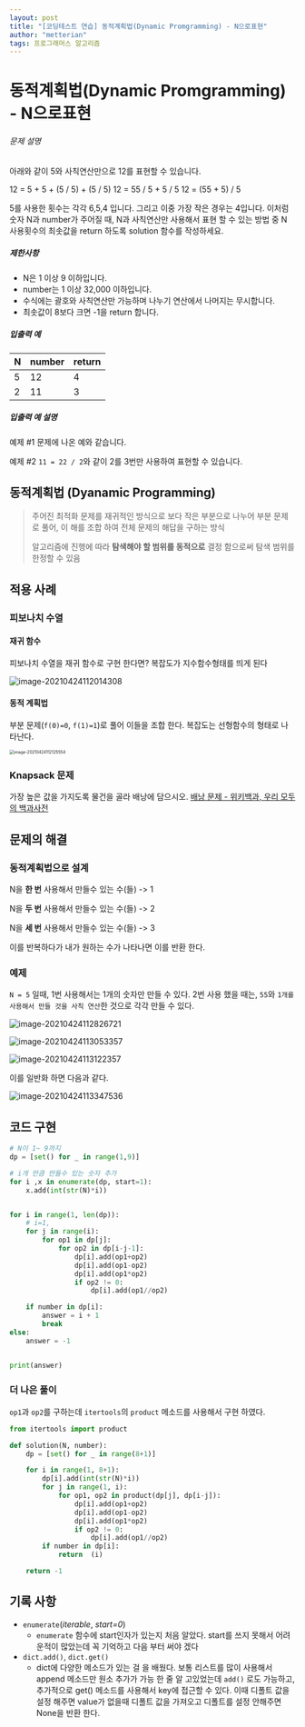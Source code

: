 ```yaml
---
layout: post
title: "[코딩테스트 연습] 동적계획법(Dynamic Promgramming) - N으로표현"
author: "metterian"
tags: 프로그래머스 알고리즘
---
```

# 동적계획법(Dynamic Promgramming) - N으로표현

###### 문제 설명

아래와 같이 5와 사칙연산만으로 12를 표현할 수 있습니다.

12 = 5 + 5 + (5 / 5) + (5 / 5)
12 = 55 / 5 + 5 / 5
12 = (55 + 5) / 5

5를 사용한 횟수는 각각 6,5,4 입니다. 그리고 이중 가장 작은 경우는 4입니다.
이처럼 숫자 N과 number가 주어질 때, N과 사칙연산만 사용해서 표현 할 수 있는 방법 중 N 사용횟수의 최솟값을 return 하도록 solution 함수를 작성하세요.

##### 제한사항

- N은 1 이상 9 이하입니다.
- number는 1 이상 32,000 이하입니다.
- 수식에는 괄호와 사칙연산만 가능하며 나누기 연산에서 나머지는 무시합니다.
- 최솟값이 8보다 크면 -1을 return 합니다.

##### 입출력 예

| N    | number | return |
| ---- | ------ | ------ |
| 5    | 12     | 4      |
| 2    | 11     | 3      |

##### 입출력 예 설명

예제 #1
문제에 나온 예와 같습니다.

예제 #2
`11 = 22 / 2`와 같이 2를 3번만 사용하여 표현할 수 있습니다.





## 동적계획법 (Dyanamic Programming)

> 주어진 최적화 문제를 재귀적인 방식으로 보다 작은 부분으로 나누어 부분 문제로 풀어, 이 해를 조합 하여 전체 문제의 해답을 구하는 방식
>
> 알고리즘에 진행에 따라 **탐색해야 할 범위를 동적으로** 결정 함으로써 탐색 범위를 한정할 수 있음



## 적용 사례

### 피보나치 수열

#### 재귀 함수

피보나치 수열을 재귀 함수로 구현 한다면? 복잡도가 지수함수형태를 띄게 된다

![image-20210424112014308](https://tva1.sinaimg.cn/large/008i3skNgy1gpumbmkb6aj30pm09w40a.jpg)

#### 동적 계획법

부분 문제(`f(0)=0`, `f(1)=1`)로 풀어 이들을 조합 한다. 복잡도는 선형함수의 형태로 나타난다.

<img src="https://tva1.sinaimg.cn/large/008i3skNgy1gpumcv1cbcj30jb0arq4s.jpg" alt="image-20210424112125554" style="zoom:50%;" />

### Knapsack 문제

가장 높은 값을 가지도록 물건을 골라 배낭에 담으시오. [배낭 문제 - 위키백과, 우리 모두의 백과사전](https://ko.wikipedia.org/wiki/%EB%B0%B0%EB%82%AD_%EB%AC%B8%EC%A0%9C)



## 문제의 해결

### 동적계획법으로 설계

N을 **한 번** 사용해서 만들수 있는 수(들) -> 1

N을 **두 번** 사용해서 만들수 있는 수(들) -> 2

N을 **세 번** 사용해서 만들수 있는 수(들) -> 3

이를 반복하다가 내가 원하는 수가 나타나면 이를 반환 한다.



### 예제

`N = 5` 일때,  1번 사용해서는 1개의 숫자만 만들 수 있다. 2번 사용 했을 때는, `55`와 `1개를 사용해서 만들 것을 사칙 연산`한 것으로 각각 만들 수 있다.

![image-20210424112826721](https://tva1.sinaimg.cn/large/008i3skNgy1gpumk5u56fj313u0cmabd.jpg)

![image-20210424113053357](https://tva1.sinaimg.cn/large/008i3skNgy1gpun6ws5o0j311i0h8t9c.jpg)

![image-20210424113122357](https://tva1.sinaimg.cn/large/008i3skNgy1gpumn7vc4ij31120igae7.jpg)

이를 일반화 하면 다음과 같다.

![image-20210424113347536](https://tva1.sinaimg.cn/large/008i3skNgy1gpumpq7ge1j31370howhb.jpg)



## 코드 구현

```python
# N이 1~ 9까지
dp = [set() for _ in range(1,9)]

# i개 만큼 만들수 있는 숫자 추가
for i ,x in enumerate(dp, start=1):
    x.add(int(str(N)*i))


for i in range(1, len(dp)):
    # i=1,
    for j in range(i):
        for op1 in dp[j]:
            for op2 in dp[i-j-1]:
                dp[i].add(op1+op2)
                dp[i].add(op1-op2)
                dp[i].add(op1*op2)
                if op2 != 0:
                    dp[i].add(op1//op2)

    if number in dp[i]:
        answer = i + 1
        break
else:
    answer = -1


print(answer)
```



### 더 나은 풀이

`op1`과 `op2`를 구하는데 `itertools`의 `product` 메소드를 사용해서 구현 하였다.

```python
from itertools import product

def solution(N, number):
    dp = [set() for _ in range(8+1)]

    for i in range(1, 8+1):
        dp[i].add(int(str(N)*i))
        for j in range(1, i):
            for op1, op2 in product(dp[j], dp[i-j]):
                dp[i].add(op1+op2)
                dp[i].add(op1-op2)
                dp[i].add(op1*op2)
                if op2 != 0:
                    dp[i].add(op1//op2)
        if number in dp[i]:
            return  (i)

    return -1
```

## 기록 사항

- `enumerate`(*iterable*, *start=0*)
  - `enumerate` 함수에 start인자가 있는지 처음 알았다. start를 쓰지 못해서 어려운적이 많았는데 꼭 기억하고 다음 부터 써야 겠다
- `dict.add()`, `dict.get()`
  - dict에 다양한 메소드가 있는 걸 을 배웠다. 보통 리스트를 많이 사용해서 append 메소드만 원소 추가가 가능 한 줄 알 고있었는데 `add()` 로도 가능하고, 추가적으로 get() 메소드를 사용해서 key에 접근할 수 있다. 이때 디폴트 값을 설정 해주면 value가 없을때 디폴트 값을 가져오고 디폴트를 설정 안해주면 None을 반환 한다.
